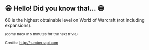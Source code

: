 ## 😄 Hello! Did you know that... 😄
60 is the highest obtainable level on World of Warcraft (not including expansions).

<sup>(come back in 5 minutes for the next trivia)</sup>


<sup>Credits: http://numbersapi.com</sup>
